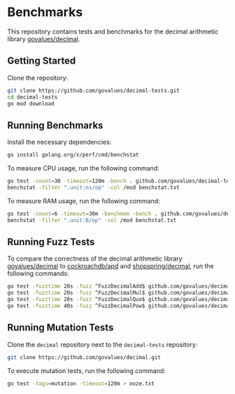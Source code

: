 # Benchmarks

This repository contains tests and benchmarks for the decimal arithmetic
library [govalues/decimal].

## Getting Started

Clone the repository:

```bash
git clone https://github.com/govalues/decimal-tests.git
cd decimal-tests
go mod download
```

## Running Benchmarks

Install the necessary dependencies:

```bash
go install golang.org/x/perf/cmd/benchstat
```

To measure CPU usage, run the following command:

```bash
go test -count=30 -timeout=120m -bench . github.com/govalues/decimal-tests > benchstat.txt
benchstat -filter ".unit:ns/op" -col /mod benchstat.txt
```

To measure RAM usage, run the following command:

```bash
go test -count=6 -timeout=30m -benchmem -bench . github.com/govalues/decimal-tests > benchstat.txt
benchstat -filter ".unit:B/op" -col /mod benchstat.txt
```

## Running Fuzz Tests

To compare the correctness of the decimal arithmetic library [govalues/decimal]
to [cockroachdb/apd] and [shopspring/decimal], run the following commands:

```bash
go test -fuzztime 20s -fuzz ^FuzzDecimalAdd$ github.com/govalues/decimal-tests
go test -fuzztime 20s -fuzz ^FuzzDecimalMul$ github.com/govalues/decimal-tests
go test -fuzztime 20s -fuzz ^FuzzDecimalQuo$ github.com/govalues/decimal-tests
go test -fuzztime 40s -fuzz ^FuzzDecimalPow$ github.com/govalues/decimal-tests
```

## Running Mutation Tests

Clone the `decimal` repository next to the `decimal-tests` repository:

```bash
git clone https://github.com/govalues/decimal.git
```

To execute mutation tests, run the following command:

```bash
go test -tags=mutation -timeout=120m > ooze.txt
```

[govalues/decimal]: https://github.com/govalues/decimal
[shopspring/decimal]: https://github.com/shopspring/decimal
[cockroachdb/apd]: https://github.com/cockroachdb/apd
